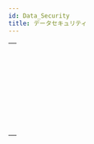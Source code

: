 ```yaml
---
id: Data_Security
title: データセキュリティ
---
```


|                                                                                                                             |
| --------------------------------------------------------------------------------------------------------------------------- |
| [<!-- INCLUDE #_command_.Data file encryption status.Syntax -->](../../commands-legacy/data-file-encryption-status.md)<br/> |
| [<!-- INCLUDE #_command_.Decrypt data BLOB.Syntax -->](../../commands-legacy/decrypt-data-blob.md)<br/>                     |
| [<!-- INCLUDE #_command_.Discover data key.Syntax -->](../../commands-legacy/discover-data-key.md)<br/>                     |
| [<!-- INCLUDE #_command_.Encrypt data BLOB.Syntax -->](../../commands-legacy/encrypt-data-blob.md)<br/>                     |
| [<!-- INCLUDE #_command_.Encrypt data file.Syntax -->](../../commands-legacy/encrypt-data-file.md)<br/>                     |
| [<!-- INCLUDE #_command_.New data key.Syntax -->](../../commands-legacy/new-data-key.md)<br/>                               |
| [<!-- INCLUDE #_command_.Register data key.Syntax -->](../../commands-legacy/register-data-key.md)<br/>                     |
